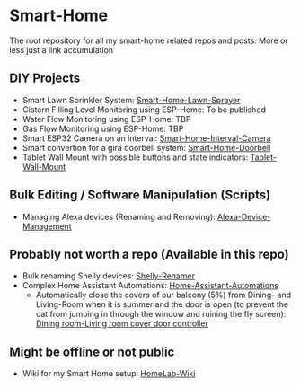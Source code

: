 # Smart-Home
The root repository for all my smart-home related repos and posts. More or less just a link accumulation

## DIY Projects

- Smart Lawn Sprinkler System: [Smart-Home-Lawn-Sprayer](https://github.com/Pytonballoon810/Smart-Home-Lawn-Sprayer)  
- Cistern Filling Level Monitoring using ESP-Home: To be published
- Water Flow Monitoring using ESP-Home: TBP
- Gas Flow Monitoring using ESP-Home: TBP
- Smart ESP32 Camera on an interval: [Smart-Home-Interval-Camera](https://github.com/Pytonballoon810/Smart-Home-Interval-Camera)  
- Smart convertion for a gira doorbell system: [Smart-Home-Doorbell](https://github.com/Pytonballoon810/Smart-Home-Doorbell)
- Tablet Wall Mount with possible buttons and state indicators: [Tablet-Wall-Mount]()


## Bulk Editing / Software Manipulation (Scripts)

- Managing Alexa devices (Renaming and Removing): [Alexa-Device-Management](https://github.com/Pytonballoon810/Alexa-Device-Management)  


## Probably not worth a repo (Available in this repo)

- Bulk renaming Shelly devices: [Shelly-Renamer](https://github.com/Pytonballoon810/Smart-Home/tree/main/Shelly-Renamer)  
- Complex Home Assistant Automations: [Home-Assistant-Automations](https://github.com/Pytonballoon810/Smart-Home/tree/main/Home-Assistant-Automations)  
    - Automatically close the covers of our balcony (5%) from Dining- and Living-Room when it is summer and the door is open (to prevent the cat from jumping in through the window and ruining the fly screen): [Dining room-Living room cover door controller](https://github.com/Pytonballoon810/Smart-Home/blob/main/Home-Assistant-Automations/Dining%20room-Living%20room%20cover%20door%20controller.yml)

## Might be offline or not public

- Wiki for my Smart Home setup: [HomeLab-Wiki](https://github.com/Pytonballoon810/HomeLab-Wiki)  
